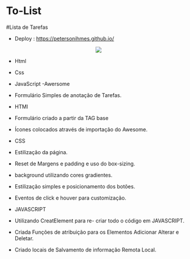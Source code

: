 # To-List
#Lista de Tarefas
- Deploy : https://petersonihmes.github.io/
<div align="center">
<img src="https://user-images.githubusercontent.com/118133517/209841926-cc50417c-7c70-48d7-80bd-4d2c689fb7ea.png"/>
</div>


- Html
- Css
- JavaScript
-Awersome 

- Formulário Simples de anotação de Tarefas.

- HTMl

-  Formulário criado a partir  da TAG base <form>
-  Ícones colocados através  de importação do Awesome.

- CSS

- Estilização da página.
 - Reset de Margens e padding e uso do box-sizing.
- background utilizando cores gradientes.
-  Estilização simples e posicionamento dos botões.
- Eventos de click e houver para customização.

- JAVASCRIPT
- Utilizando CreatElement para re- criar todo o código em JAVASCRIPT.
- Criada Funções de atribuição para os Elementos Adicionar Alterar e Deletar.
- Criado locais de Salvamento de informação Remota Local.
